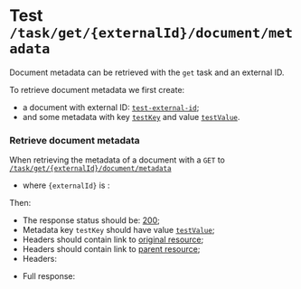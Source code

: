 # Test `/task/get/{externalId}/document/metadata`

Document metadata can be retrieved with the `get` task and an external ID.

To retrieve document metadata we first create: 

  - a document with external ID: [`test-external-id`](- "#externalId");
  - and some metadata with key [`testKey`](- "#key") and value [`testValue`](- "#value").

[ ](- "#docId=createDocument(#externalId)")
[ ](- "createMetadata(#docId, #key, #value)")

### Retrieve document metadata
When retrieving the metadata of a document with a `GET` to [`/task/get/{externalId}/document/metadata`](- "#getEndpoint") 

 - where `{externalId}` is [ ](- "c:echo=#externalId"):

[ ](- "#retrieveResult=retrieve(#getEndpoint, #docId, #externalId, #key)")

Then:

 - The response status should be: [200](- "?=#retrieveResult.status");
 - Metadata key `testKey` should have value [`testValue`](- "?=#retrieveResult.value");
 - Headers should contain link to [original resource](- "?=#retrieveResult.original");
 - Headers should contain link to [parent resource](- "?=#retrieveResult.parent");
 - Headers:

[ ](- "ext:embed=#retrieveResult.headers")

 - Full response:

[ ](- "ext:embed=#retrieveResult.body")
